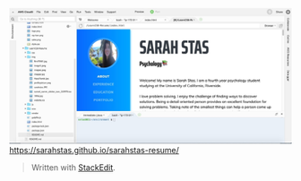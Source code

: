 ﻿![Preview of the website](img/sarahstas_psychology.jpg)
https://sarahstas.github.io/sarahstas-resume/

> Written with [StackEdit](https://stackedit.io/).

